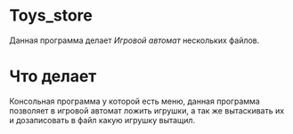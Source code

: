 # Toys_store
Данная программа делает *Игровой автомат* нескольких файлов.

# Что делает
Консольная программа у которой есть меню, данная программа позволяет в игровой автомат ложить игрушки,
а так же вытаскивать их и дозаписовать в файл какую игрушку вытащил.
